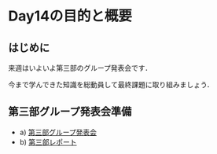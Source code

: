 # Day14の目的と概要

## はじめに

来週はいよいよ第三部のグループ発表会です．

今まで学んできた知識を総動員して最終課題に取り組みましょう．

## 第三部グループ発表会準備

-   a) [第三部グループ発表会](../part3_2/part3_group_presentation "第三部グループ発表会")
-   b) [第三部レポート](../part3_2/part3_repot "第三部レポート")